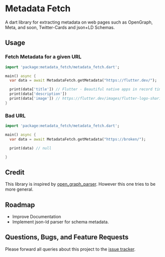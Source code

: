 # Metadata Fetch
A dart library for extracting metadata on web pages such as OpenGraph, Meta, and soon, Twitter-Cards and json+LD Schemas.


## Usage

### Fetch Metadata for a given URL

```dart
import 'package:metadata_fetch/metadata_fetch.dart';

main() async {
  var data = await MetadataFetch.getMetadata("https://flutter.dev/");

  print(data['title']) // Flutter - Beautiful native apps in record time
  print(data['description'])
  print(data['image']) // https://flutter.dev/images/flutter-logo-sharing.png
}
```

### Bad URL

```dart
import 'package:metadata_fetch/metadata_fetch.dart';

main() async {
  var data = await MetadataFetch.getMetadata("https://broken/");

  print(data) // null

}
```


## Credit
This library is inspired by [open_graph_parser](https://github.com/Patte1808/open_graph_parser). 
However this one tries to be more general.


## Roadmap
- Improve Documentation
- Implement json-ld parser for schema metadata.


## Questions, Bugs, and Feature Requests
Please forward all queries about this project to the [issue tracker](https://github.com/jg-l/metadata_fetch/issues).

